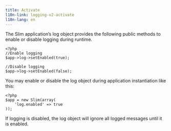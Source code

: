 ```yaml
---
title: Activate
l10n-link: logging-v2-activate
l10n-lang: en
---
```

The Slim application’s log object provides the following public methods to enable or disable logging during runtime.

    <?php
    //Enable logging
    $app->log->setEnabled(true);

    //Disable logging
    $app->log->setEnabled(false);

You may enable or disable the log object during application instantiation like this:

    <?php
    $app = new Slim(array(
        'log.enabled' => true
    ));

If logging is disabled, the log object will ignore all logged messages until it is enabled.
